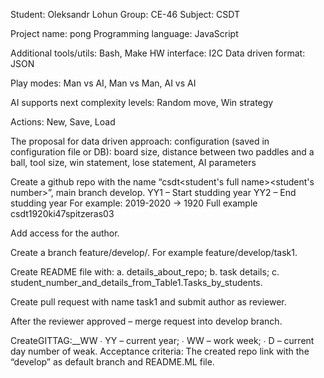 Student: Oleksandr Lohun Group: CE-46 Subject: CSDT

Project name: pong Programming language: JavaScript

Additional tools/utils: Bash, Make HW interface: I2C Data driven format: JSON

Play modes: Man vs AI, Man vs Man, AI vs AI

AI supports next complexity levels: Random move, Win strategy

Actions: New, Save, Load

The proposal for data driven approach: configuration (saved in configuration file or DB): board size, distance between two paddles and a ball, tool size, win statement, lose statement, AI parameters


Create a github repo with the name “csdt<student's full name><student's number>”, main branch develop. YY1 – Start studding year YY2 – End studding year For example: 2019-2020 -> 1920 Full example csdt1920ki47spitzeras03

Add access for the author.

Create a branch feature/develop/. For example feature/develop/task1.

Create README file with: a. details_about_repo; b. task details; c. student_number_and_details_from_Table1.Tasks_by_students.

Create pull request with name task1 and submit author as reviewer.

After the reviewer approved – merge request into develop branch.

CreateGITTAG:__WW ∙ YY – current year; ∙ WW – work week; ∙ D – current day number of weak. Acceptance criteria: The created repo link with the “develop” as default branch and README.ML file.
